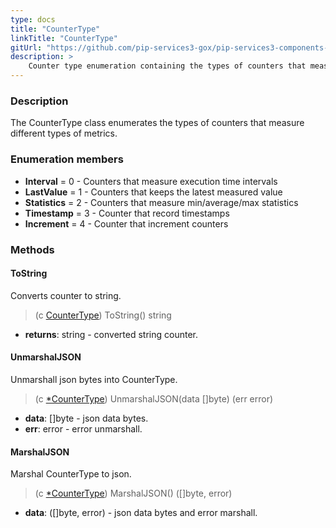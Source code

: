 ```yaml
---
type: docs
title: "CounterType"
linkTitle: "CounterType"
gitUrl: "https://github.com/pip-services3-gox/pip-services3-components-gox"
description: >
    Counter type enumeration containing the types of counters that measure different types of metrics.
---
```


### Description

The CounterType class enumerates the types of counters that measure different types of metrics.

### Enumeration members

- **Interval** = 0 - Counters that measure execution time intervals
- **LastValue** = 1 - Counters that keeps the latest measured value
- **Statistics** = 2 - Counters that measure min/average/max statistics
- **Timestamp** = 3 - Counter that record timestamps
- **Increment** = 4 - Counter that increment counters

### Methods

#### ToString
Converts counter to string.

> (c [CounterType]()) ToString() string

- **returns**: string - converted string counter.

#### UnmarshalJSON
Unmarshall json bytes into CounterType.

> (c [*CounterType]()) UnmarshalJSON(data []byte) (err error)

- **data**: []byte - json data bytes.
- **err**: error - error unmarshall.

#### MarshalJSON
Marshal CounterType to json.

> (c [*CounterType]()) MarshalJSON() ([]byte, error)

- **data**: ([]byte, error) - json data bytes and error marshall.